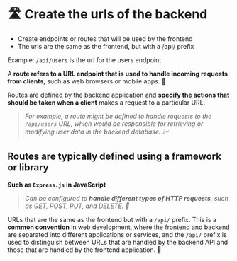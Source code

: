 # 🛣️ Create the urls of the backend

- Create endpoints or routes that will be used by the frontend
- The urls are the same as the frontend, but with a /api/ prefix

Example: `/api/users` is the url for the users endpoint.

A **route refers to a URL endpoint that is used to handle incoming requests from clients**, such as web browsers or mobile apps. 📡

Routes are defined by the backend application and **specify the actions that should be taken when a client** makes a request to a particular URL.

> _For example, a route might be defined to handle requests to the `/api/users` URL, which would be responsible for retrieving or modifying user data in the backend database. 📈_

## Routes are typically defined using a framework or library

**Such as `Express.js` in JavaScript**

> _Can be configured to **handle different types of HTTP requests**, such as GET, POST, PUT, and DELETE. 🚀_

URLs that are the same as the frontend but with a `/api/` prefix. This is a **common convention** in web development, where the frontend and backend are separated into different applications or services, and the `/api/` prefix is used to distinguish between URLs that are handled by the backend API and those that are handled by the frontend application. 🤝
